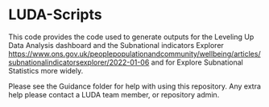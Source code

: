 # LUDA-Scripts

This code provides the code used to generate outputs for the Leveling Up Data Analysis dashboard and the Subnational indicators Explorer https://www.ons.gov.uk/peoplepopulationandcommunity/wellbeing/articles/subnationalindicatorsexplorer/2022-01-06 and for Explore Subnational Statistics more widely.

Please see the Guidance folder for help with using this repository. Any extra help please contact a LUDA team member, or repository admin.
